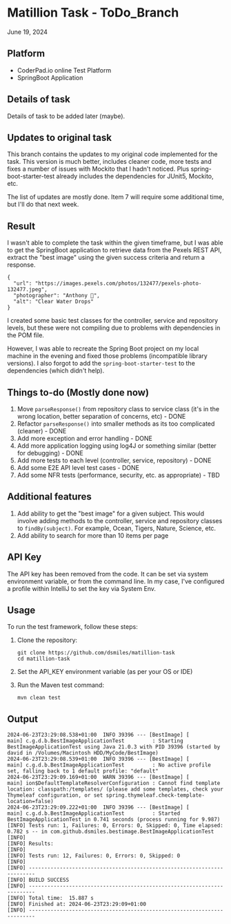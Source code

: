 # Matillion Task - ToDo_Branch
June 19, 2024

## Platform
- CoderPad.io online Test Platform
- SpringBoot Application

## Details of task
Details of task to be added later (maybe).

## Updates to original task
This branch contains the updates to my original code implemented for the task. This version is much better, includes cleaner code, more tests and fixes a number of issues with Mockito that I hadn't noticed. Plus spring-boot-starter-test already includes the dependencies for JUnit5, Mockito, etc.

The list of updates are mostly done. Item 7 will require some additional time, but I'll do that next week.

## Result

I wasn't able to complete the task within the given timeframe, but I was able to get the SpringBoot application to retrieve data from the Pexels REST API, extract the "best image" using the given success criteria and return a response.

```http response
{
  "url": "https://images.pexels.com/photos/132477/pexels-photo-132477.jpeg",
  "photographer": "Anthony 🙂",
  "alt": "Clear Water Drops"
}
```

I created some basic test classes for the controller, service and repository levels, but these were not compiling due to problems with dependencies in the POM file.

However, I was able to recreate the Spring Boot project on my local machine in the evening and fixed those problems (incompatible library versions). I also forgot to add the `spring-boot-starter-test` to the dependencies (which didn't help).

## Things to-do (Mostly done now)
1. Move `parseResponse()` from repository class to service class (it's in the wrong location, better separation of concerns, etc) - DONE
2. Refactor `parseResponse()` into smaller methods as its too complicated (cleaner) - DONE 
3. Add more exception and error handling - DONE
4. Add more application logging using log4J or something similar (better for debugging) - DONE
5. Add more tests to each level (controller, service, repository) - DONE
6. Add some E2E API level test cases - DONE
7. Add some NFR tests (performance, security, etc. as appropriate) - TBD

## Additional features
1. Add ability to get the "best image" for a given subject. This would involve adding methods to the controller, service and repository classes to `findBy(subject)`. For example, Ocean, Tigers, Nature, Science, etc.
2. Add ability to search for more than 10 items per page

## API Key
The API key has been removed from the code. It can be set via system environment variable, or from the command line. In my case, I've configured a profile within IntelliJ to set the key via System Env.

## Usage
To run the test framework, follow these steps:

1. Clone the repository:
    ```
    git clone https://github.com/dsmiles/matillion-task
    cd matillion-task
    ```

2. Set the API_KEY environment variable (as per your OS or IDE)


3. Run the Maven test command:
    ```
    mvn clean test
    ```

## Output

```console
2024-06-23T23:29:08.538+01:00  INFO 39396 --- [BestImage] [           main] c.g.d.b.BestImageApplicationTest         : Starting BestImageApplicationTest using Java 21.0.3 with PID 39396 (started by david in /Volumes/Macintosh HDD/MyCode/BestImage)
2024-06-23T23:29:08.539+01:00  INFO 39396 --- [BestImage] [           main] c.g.d.b.BestImageApplicationTest         : No active profile set, falling back to 1 default profile: "default"
2024-06-23T23:29:09.169+01:00  WARN 39396 --- [BestImage] [           main] ion$DefaultTemplateResolverConfiguration : Cannot find template location: classpath:/templates/ (please add some templates, check your Thymeleaf configuration, or set spring.thymeleaf.check-template-location=false)
2024-06-23T23:29:09.222+01:00  INFO 39396 --- [BestImage] [           main] c.g.d.b.BestImageApplicationTest         : Started BestImageApplicationTest in 0.741 seconds (process running for 9.987)
[INFO] Tests run: 1, Failures: 0, Errors: 0, Skipped: 0, Time elapsed: 0.782 s -- in com.github.dsmiles.bestimage.BestImageApplicationTest
[INFO] 
[INFO] Results:
[INFO] 
[INFO] Tests run: 12, Failures: 0, Errors: 0, Skipped: 0
[INFO] 
[INFO] ------------------------------------------------------------------------
[INFO] BUILD SUCCESS
[INFO] ------------------------------------------------------------------------
[INFO] Total time:  15.887 s
[INFO] Finished at: 2024-06-23T23:29:09+01:00
[INFO] ------------------------------------------------------------------------
```
